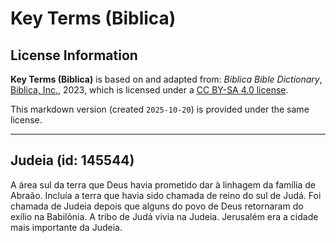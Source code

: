 # Key Terms (Biblica)

## License Information

**Key Terms (Biblica)** is based on and adapted from: _Biblica Bible Dictionary_, [Biblica, Inc.](https://www.biblica.com/), 2023, which is licensed under a [CC BY-SA 4.0 license](https://creativecommons.org/licenses/by-sa/4.0/legalcode.en).

This markdown version (created `2025-10-20`) is provided under the same license.



--------------------------------

## Judeia (id: 145544)

A área sul da terra que Deus havia prometido dar à linhagem da família de Abraão. Incluía a terra que havia sido chamada de reino do sul de Judá. Foi chamada de Judeia depois que alguns do povo de Deus retornaram do exílio na Babilônia. A tribo de Judá vivia na Judeia. Jerusalém era a cidade mais importante da Judeia.


